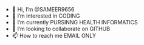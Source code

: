 - 👋 Hi, I’m @SAMEER9656
- 👀 I’m interested in CODING
- 🌱 I’m currently PURSINNG HEALTH INFORMATICS
- 💞️ I’m looking to collaborate on GITHUB
- 📫 How to reach me  EMAIL ONLY

<!---
SAMEER9656/SAMEER9656 is a ✨ special ✨ repository because its `README.md` (this file) appears on your GitHub profile.
You can click the Preview link to take a look at your changes.
--->
